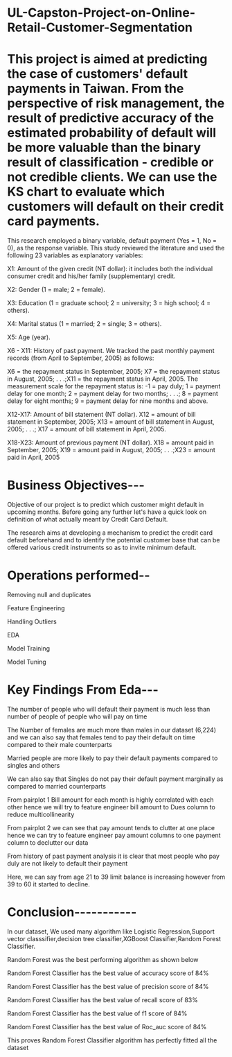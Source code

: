 # UL-Capston-Project-on-Online-Retail-Customer-Segmentation

# This project is aimed at predicting the case of customers' default payments in Taiwan. From the perspective of risk management, the result of predictive accuracy of the estimated probability of default will be more valuable than the binary result of classification - credible or not credible clients. We can use the KS chart to evaluate which customers will default on their credit card payments.

This research employed a binary variable, default payment (Yes = 1, No = 0), as the response variable. This study reviewed the literature and used the following 23 variables as explanatory variables:

X1: Amount of the given credit (NT dollar): it includes both the individual consumer credit and his/her family (supplementary) credit.

X2: Gender (1 = male; 2 = female).

X3: Education (1 = graduate school; 2 = university; 3 = high school; 4 = others).

X4: Marital status (1 = married; 2 = single; 3 = others).

X5: Age (year).

X6 - X11: History of past payment. We tracked the past monthly payment records (from April to September, 2005) as follows:

X6 = the repayment status in September, 2005; X7 = the repayment status in August, 2005; . . .;X11 = the repayment status in April, 2005. The measurement scale for the repayment status is: -1 = pay duly; 1 = payment delay for one month; 2 = payment delay for two months; . . .; 8 = payment delay for eight months; 9 = payment delay for nine months and above.

X12-X17: Amount of bill statement (NT dollar). X12 = amount of bill statement in September, 2005; X13 = amount of bill statement in August, 2005; . . .; X17 = amount of bill statement in April, 2005.

X18-X23: Amount of previous payment (NT dollar). X18 = amount paid in September, 2005; X19 = amount paid in August, 2005; . . .;X23 = amount paid in April, 2005


# Business Objectives---

Objective of our project is to predict which customer might default in upcoming months. Before going any further let's have a quick look on definition of what actually meant by Credit Card Default.

The research aims at developing a mechanism to predict the credit card default beforehand and to identify the potential customer base that can be offered various credit instruments so as to invite minimum default.

# Operations performed--

Removing null and duplicates

Feature Engineering

Handling Outliers

EDA

Model Training

Model Tuning

# Key Findings From Eda---

The number of people who will default their payment is much less than number of people of people who will pay on time

The Number of females are much more than males in our dataset (6,224) and we can also say that females tend to pay their default on time compared to their male counterparts

Married people are more likely to pay their default payments compared to singles and others

We can also say that Singles do not pay their default payment marginally as compared to married counterparts

From pairplot 1 Bill amount for each month is highly correlated with each other hence we will try to feature engineer bill amount to Dues column to reduce multicollinearity

From pairplot 2 we can see that pay amount tends to clutter at one place hence we can try to feature engineer pay amount columns to one payment column to declutter our data

From history of past payment analysis it is clear that most people who pay duly are not likely to default their payment

Here, we can say from age 21 to 39 limit balance is increasing however from 39 to 60 it started to decline.

# Conclusion-----------

In our dataset, We used many algorithm like Logistic Regression,Support vector classsifier,decision tree classifier,XGBoost Classifier,Random Forest Classifier.

Random Forest was the best performing algorithm as shown below

Random Forest Classifier has the best value of accuracy score of 84%

Random Forest Classifier has the best value of precision score of 84%

Random Forest Classifier has the best value of recall score of 83%

Random Forest Classifier has the best value of f1 score of 84%

Random Forest Classifier has the best value of Roc_auc score of 84%

This proves Random Forest Classifier algorithm has perfectly fitted all the dataset

